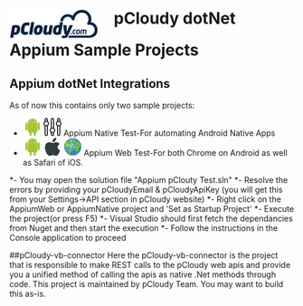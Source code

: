 <h1><img src="/images/pcloudy.png" align="top"> &nbsp;&nbsp; pCloudy dotNet Appium Sample Projects</h1>

## Appium dotNet Integrations
As of now this contains only two sample projects:
* ![Android][android] ![Native][native] Appium Native Test-For automating Android Native Apps
* ![Android][android] ![iOS][ios] ![Web][web]  Appium Web Test-For both Chrome on Android as well as Safari of iOS.


*- You may open the solution file "Appium pClouty Test.sln"
*- Resolve the errors by providing your pCloudyEmail & pCloudyApiKey (you will get this from your Settings->API section in pCloudy website)
*- Right click on the AppiumWeb or AppiumNative project and 'Set as Startup Project'
*- Execute the project(or press F5)
*- Visual Studio should first fetch the dependancies from Nuget and then start the execution
*- Follow the instructions in the Console application to proceed

##pCloudy-vb-connector
Here the pCloudy-vb-connector is the project that is responsible to make REST calls to the pCloudy web apis and provide you a unified method of calling the apis as native .Net methods through code.
This project is maintained by pCloudy Team. You may want to build this as-is.



[android]:/images/android.png "Android"
[ios]:/images/apple.png "iOS"
[native]:/images/native.png "Native"
[web]:/images/web.png "Web"